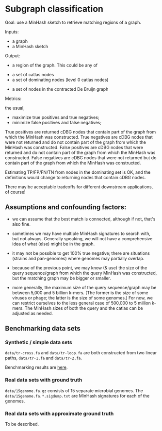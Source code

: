 # Subgraph classification

Goal: use a MinHash sketch to retrieve matching regions of a graph.

Inputs:

* a graph
* a MinHash sketch

Output:

* a region of the graph. This could be any of

 - a set of catlas nodes
 - a set of dominating nodes (level 0 catlas nodes)
 * a set of nodes in the contracted De Bruijn graph
 
Metrics:

the usual,

* maximize true positives and true negatives;
* minimize false positives and false negatives;

True positives are returned cDBG nodes that contain part of the graph
from which the MinHash was constructed.  True negatives are cDBG nodes
that were not returned and do not contain part of the graph from which
the MinHash was constructed.  False positives are cDBG nodes that were
returned and do not contain part of the graph from which the MinHash
was constructed. False negatives are cDBG nodes that were not returned
but do contain part of the graph from which the MinHash was
constructed.

Estimating TP/FP/FN/TN from nodes in the dominating set is OK, and the
definitions would change to returning nodes that contain cDBG nodes.

There may be acceptable tradeoffs for different downstream
applications, of course!

## Assumptions and confounding factors:

* we can assume that the best match is connected, although if not, that's
  also fine.

* sometimes we may have multiple MinHash signatures to search with,
  but not always. Generally speaking, we will not have a comprehensive
  idea of what (else) might be in the graph.
  
* it may not be possible to get 100% true negative; there are
  situations (strains and pan-genomes) where genomes may partially
  overlap.
  
* because of the previous point, we may know (& use) the size of the
  query sequence/graph from which the query MinHash was constructed,
  but the matching graph may be bigger or smaller.
  
* more generally, the maximum size of the query sequence/graph may be
  between 5,000 and 5 billion k-mers.  (The former is the size of some
  viruses or phage; the latter is the size of some genomes.) For now,
  we can restrict ourselves to the less general case of 500,000 to 5
  million k-mers.  The MinHash sizes of both the query and the catlas
  can be adjusted as needed.

## Benchmarking data sets

### Synthetic / simple data sets

`data/tr-cross.fa` and `data/tr-loop.fa` are both constructed from two
linear paths, `data/tr-1.fa` and `data/tr-2.fa`.

Benchmarking results are [here](https://github.com/spacegraphcats/spacegraphcats/blob/master/doc/benchmark-tr-cross.ipynb).

### Real data sets with ground truth

`data/15genome.fa.gz` consists of 15 separate microbial genomes.  The
`data/15genome.fa.*.sigdump.txt` are MinHash signatures for each of
the genomes.

### Real data sets with approximate ground truth

To be described.
